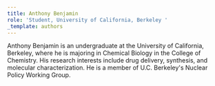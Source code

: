 ```yaml
---
title: Anthony Benjamin
role: 'Student, University of California, Berkeley '
_template: authors
---
```


Anthony Benjamin is an undergraduate at the University of California, Berkeley, where he is majoring in Chemical Biology in the College of Chemistry. His research interests include drug delivery, synthesis, and molecular characterization. He is a member of U.C. Berkeley's Nuclear Policy Working Group.
